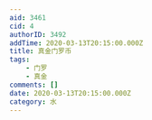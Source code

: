```yaml
---
aid: 3461
cid: 4
authorID: 3492
addTime: 2020-03-13T20:15:00.000Z
title: 真金门罗币
tags:
    - 门罗
    - 真金
comments: []
date: 2020-03-13T20:15:00.000Z
category: 水
---
```



